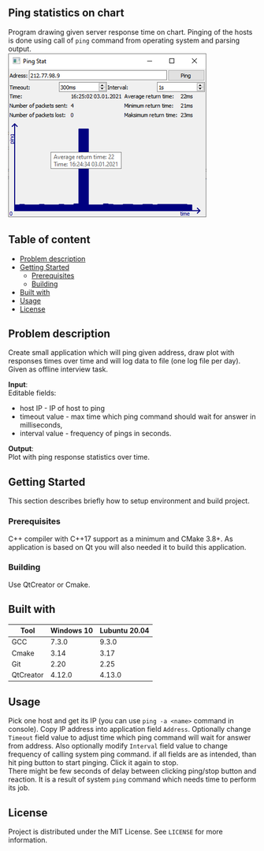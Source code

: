 ## Ping statistics on chart
Program drawing given server response time on chart. Pinging of the hosts is done using call of `ping` command from operating system and parsing output.   
![](screen.png?raw=true "")

## Table of content
- [Problem description](#problem-description)
- [Getting Started](#getting-started)
  * [Prerequisites](#prerequisites)
  * [Building](#building)
- [Built with](#built-with)
- [Usage](#usage)
- [License](#license)

## Problem description
Create small application which will ping given address, draw plot with responses times over time and will log data to file (one log file per day).  
Given as offline interview task.

**Input**:  
Editable fields:
- host IP - IP of host to ping
- timeout value - max time which ping command should wait for answer in milliseconds,
- interval value - frequency of pings in seconds.

**Output**:  
Plot with ping response statistics over time.

## Getting Started
This section describes briefly how to setup environment and build project.

### Prerequisites
C++ compiler with C++17 support as a minimum and CMake 3.8+. As application is based on Qt you will also needed it to build this application.

### Building
Use QtCreator or Cmake.  

## Built with
| Tool |  Windows 10 | Lubuntu 20.04 |
| --- | --- | --- |
| GCC | 7.3.0 | 9.3.0 |
| Cmake | 3.14 | 3.17 |
| Git | 2.20 | 2.25 |
| QtCreator | 4.12.0 | 4.13.0 |

## Usage
Pick one host and get its IP (you can use `ping -a <name>` command in console). Copy IP address into application field `Address`. Optionally change `Timeout` field value to adjust time which ping command will wait for answer from address. Also optionally modify `Interval` field value to change frequency of calling system ping command. if all fields are as intended, than hit ping button to start pinging. Click it again to stop.  
There might be few seconds of delay between clicking ping/stop button and reaction. It is a result of system `ping` command which needs time to perform its job.

## License
Project is distributed under the MIT License. See `LICENSE` for more information.
